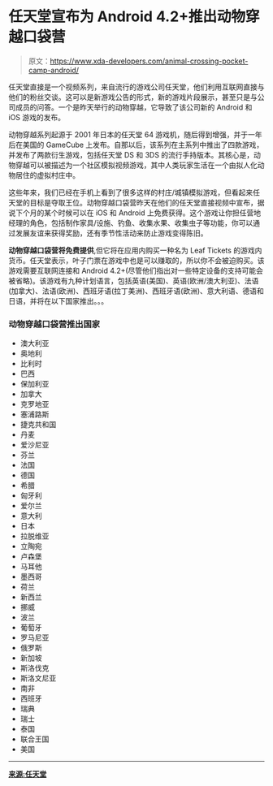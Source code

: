 # 任天堂宣布为 Android 4.2+推出动物穿越口袋营

> 原文：<https://www.xda-developers.com/animal-crossing-pocket-camp-android/>

任天堂直接是一个视频系列，来自流行的游戏公司任天堂，他们利用互联网直接与他们的粉丝交谈。这可以是新游戏公告的形式，新的游戏片段展示，甚至只是与公司成员的问答。一个是昨天举行的动物穿越，它导致了该公司新的 Android 和 iOS 游戏的发布。

动物穿越系列起源于 2001 年日本的任天堂 64 游戏机，随后得到增强，并于一年后在美国的 GameCube 上发布。自那以后，该系列在主系列中推出了四款游戏，并发布了两款衍生游戏，包括任天堂 DS 和 3DS 的流行手持版本。其核心是，动物穿越可以被描述为一个社区模拟视频游戏，其中人类玩家生活在一个由拟人化动物居住的虚拟村庄中。

这些年来，我们已经在手机上看到了很多这样的村庄/城镇模拟游戏，但看起来任天堂的目标是夺取王位。动物穿越口袋营昨天在他们的任天堂直接视频中宣布，据说下个月的某个时候可以在 iOS 和 Android 上免费获得。这个游戏让你担任营地经理的角色，包括制作家具/设施、钓鱼、收集水果、收集虫子等功能，你可以通过发展友谊来获得奖励，还有季节性活动来防止游戏变得陈旧。

**动物穿越口袋营将免费提供**,但它将在应用内购买一种名为 Leaf Tickets 的游戏内货币。任天堂表示，叶子门票在游戏中也是可以赚取的，所以你不会被迫购买。该游戏需要互联网连接和 Android 4.2+(尽管他们指出对一些特定设备的支持可能会被省略)。该游戏有九种计划语言，包括英语(美国)、英语(欧洲/澳大利亚)、法语(加拿大)、法语(欧洲)、西班牙语(拉丁美洲)、西班牙语(欧洲)、意大利语、德语和日语，并将在以下国家推出。。。

### 动物穿越口袋营推出国家

*   澳大利亚
*   奥地利
*   比利时
*   巴西
*   保加利亚
*   加拿大
*   克罗地亚
*   塞浦路斯
*   捷克共和国
*   丹麦
*   爱沙尼亚
*   芬兰
*   法国
*   德国
*   希腊
*   匈牙利
*   爱尔兰
*   意大利
*   日本
*   拉脱维亚
*   立陶宛
*   卢森堡
*   马耳他
*   墨西哥
*   荷兰
*   新西兰
*   挪威
*   波兰
*   葡萄牙
*   罗马尼亚
*   俄罗斯
*   新加坡
*   斯洛伐克
*   斯洛文尼亚
*   南非
*   西班牙
*   瑞典
*   瑞士
*   泰国
*   联合王国
*   美国

* * *

[**来源:任天堂**](https://ac-pocketcamp.com/en-US/site)